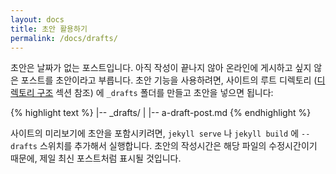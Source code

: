 ```yaml
---
layout: docs
title: 초안 활용하기
permalink: /docs/drafts/
---
```


초안은 날짜가 없는 포스트입니다. 아직 작성이 끝나지 않아 온라인에 게시하고 싶지
않은 포스트를 초안이라고 부릅니다. 초안 기능을 사용하려면, 사이트의 루트
디렉토리 ([디렉토리 구조](/docs/structure/) 섹션 참조) 에 `_drafts` 폴더를
만들고 초안을 넣으면 됩니다:

{% highlight text %}
|-- _drafts/
|   |-- a-draft-post.md
{% endhighlight %}

사이트의 미리보기에 초안을 포함시키려면, `jekyll serve` 나 `jekyll build` 에
`--drafts` 스위치를 추가해서 실행합니다. 초안의 작성시간은 해당 파일의
수정시간이기 때문에, 제일 최신 포스트처럼 표시될 것입니다.

